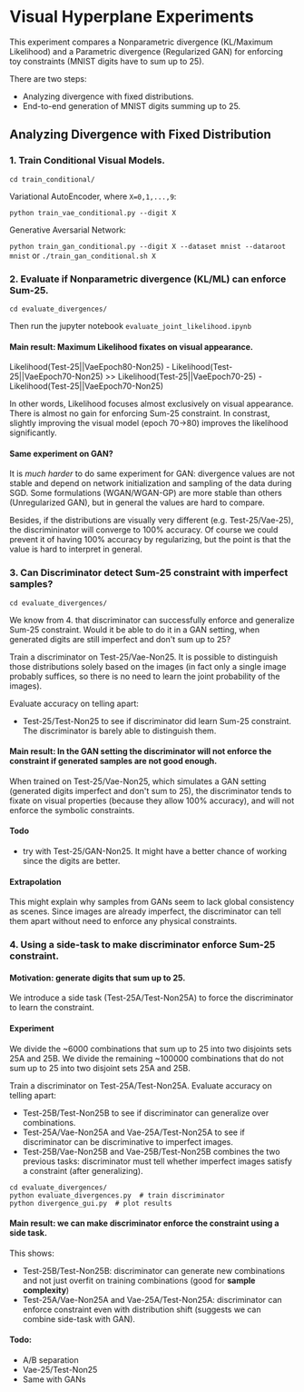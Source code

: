 # Visual Hyperplane Experiments

This experiment compares a Nonparametric divergence (KL/Maximum Likelihood)
and a Parametric divergence (Regularized GAN) for enforcing toy constraints 
(MNIST digits have to sum up to 25).

There are two steps:
- Analyzing divergence with fixed distributions.
- End-to-end generation of MNIST digits summing up to 25.

## Analyzing Divergence with Fixed Distribution

### 1. Train Conditional Visual Models.

```cd train_conditional/```

Variational AutoEncoder, where `X=0,1,...,9`:

```python train_vae_conditional.py --digit X```

Generative Aversarial Network:

```python train_gan_conditional.py --digit X --dataset mnist --dataroot mnist```
or
```./train_gan_conditional.sh X```


### 2. Evaluate if Nonparametric divergence (KL/ML) can enforce Sum-25.

```cd evaluate_divergences/```

Then run the jupyter notebook `evaluate_joint_likelihood.ipynb`

#### Main result: Maximum Likelihood fixates on visual appearance.

Likelihood(Test-25||VaeEpoch80-Non25) - Likelihood(Test-25||VaeEpoch70-Non25) >> 
Likelihood(Test-25||VaeEpoch70-25) - Likelihood(Test-25||VaeEpoch70-Non25)

In other words, Likelihood focuses almost exclusively on visual appearance. There is almost no gain for enforcing Sum-25 constraint. In constrast, slightly improving the visual model (epoch 70->80) improves the likelihood significantly.

#### Same experiment on GAN?
It is *much harder* to do same experiment for GAN: divergence values are not stable and depend on network initialization and sampling of the data during SGD. Some formulations (WGAN/WGAN-GP) are more stable than others (Unregularized GAN), but in general the values are hard to compare.

Besides, if the distributions are visually very different (e.g. Test-25/Vae-25), the discrimininator will converge to 100% accuracy. Of course we could prevent it of having 100% accuracy by regularizing, but the point is that the value is hard to interpret in general.


### 3. Can Discriminator detect Sum-25 constraint with imperfect samples?

```cd evaluate_divergences/```

We know from 4. that discriminator can successfully enforce and generalize Sum-25 constraint.
Would it be able to do it in a GAN setting, when generated digits are still imperfect and don't sum up to 25?


Train a discriminator on Test-25/Vae-Non25. 
It is possible to distinguish those distributions solely based on the images (in fact only a single image probably suffices, so there is no need to learn the joint probability of the images).

Evaluate accuracy on telling apart:
- Test-25/Test-Non25 to see if discriminator did learn Sum-25 constraint. The discriminator is barely able to distinguish them.

#### Main result: In the GAN setting the discriminator will not enforce the constraint if generated samples are not good enough.

When trained on Test-25/Vae-Non25, which simulates a GAN setting (generated digits imperfect and don't sum to 25),
the discriminator tends to fixate on visual properties (because they allow 100% accuracy), and will not enforce the symbolic constraints.

#### Todo
- try with Test-25/GAN-Non25. It might have a better chance of working since the digits are better.

#### Extrapolation
This might explain why samples from GANs seem to lack global consistency as scenes. Since images are already imperfect, the discriminator can tell them apart without need to enforce any physical constraints.


### 4. Using a side-task to make discriminator enforce Sum-25 constraint.

#### Motivation: generate digits that sum up to 25.

We introduce a side task (Test-25A/Test-Non25A) to force the discriminator to learn the constraint.

#### Experiment
We divide the ~6000 combinations that sum up to 25 into two disjoints sets 25A and 25B.
We divide the remaining ~100000 combinations that do not sum up to 25 into two disjoint sets 25A and 25B.

Train a discriminator on Test-25A/Test-Non25A.
Evaluate accuracy on telling apart:
- Test-25B/Test-Non25B to see if discriminator can generalize over combinations.
- Test-25A/Vae-Non25A and Vae-25A/Test-Non25A  to see if discriminator can be discriminative to imperfect images.
- Test-25B/Vae-Non25B and Vae-25B/Test-Non25B combines the two previous tasks: discriminator must tell whether imperfect images satisfy a constraint (after generalizing).

```
cd evaluate_divergences/
python evaluate_divergences.py  # train discriminator
python divergence_gui.py  # plot results
```

#### Main result: we can make discriminator enforce the constraint using a side task.

This shows:
- Test-25B/Test-Non25B: discriminator can generate new combinations and not just overfit on training combinations (good for **sample complexity**)
- Test-25A/Vae-Non25A and Vae-25A/Test-Non25A: discriminator can enforce constraint even with distribution shift (suggests we can combine side-task with GAN).

#### Todo:
- A/B separation
- Vae-25/Test-Non25
- Same with GANs
